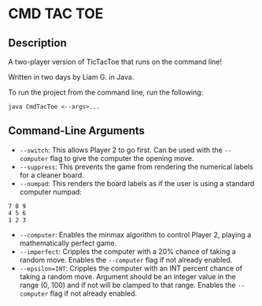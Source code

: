 # CMD TAC TOE

## Description

A two-player version of TicTacToe that runs on the command line!

Written in two days by Liam G. in Java.

To run the project from the command line, run the following:

`java CmdTacToe <--args>...`

## Command-Line Arguments
- `--switch`: This allows Player 2 to go first. Can be used with the `--computer` flag to give the computer the opening move.
- `--suppress`: This prevents the game from rendering the numerical labels for a cleaner board.
- `--numpad`: This renders the board labels as if the user is using a standard computer numpad:
```
7 8 9
4 5 6
1 2 3
```
- `--computer`: Enables the minmax algorithm to control Player 2, playing a mathematically perfect game.
- `--imperfect`: Cripples the computer with a 20% chance of taking a random move. Enables the `--computer` flag if not already enabled.
- `--epsilon=INT`: Cripples the computer with an INT percent chance of taking a random move. Argument should be an integer value in the range (0, 100) and if not will be clamped to that range. Enables the `--computer` flag if not already enabled.
